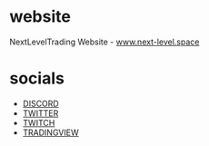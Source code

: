 # website
NextLevelTrading Website - www.next-level.space

# socials

* [DISCORD](https://discord.gg/gnamCVkSfa)
* [TWITTER](https://twitter.com/NextLevel_TRADE)
* [TWITCH](https://www.twitch.tv/nextleveltrading)
* [TRADINGVIEW](https://de.tradingview.com/u/NEXT-LEVEL/)

